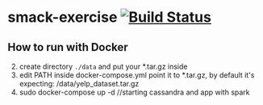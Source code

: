 # smack-exercise [![Build Status](https://travis-ci.org/kbelova/smack-exercise.svg?branch=master)](https://travis-ci.org/kbelova/smack-exercise)


## How to run with Docker
2. create directory `./data` and put your *.tar.gz inside
3. edit PATH inside docker-compose.yml point it to *.tar.gz, by default it's expecting: /data/yelp_dataset.tar.gz
4. sudo docker-compose up -d //starting  cassandra and app with spark
